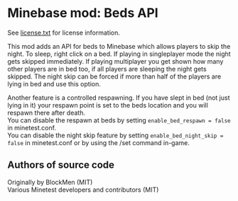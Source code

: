 Minebase mod: Beds API
======================
See [license.txt](./license.txt) for license information.

This mod adds an API for beds to Minebase which allows players to skip the night.
To sleep, right click on a bed. If playing in singleplayer mode the night 
gets skipped immediately. If playing multiplayer you get shown how many other 
players are in bed too, if all players are sleeping the night gets skipped. The 
night skip can be forced if more than half of the players are lying in bed and 
use this option.

Another feature is a controlled respawning. If you have slept in bed (not just 
lying in it) your respawn point is set to the beds location and you will respawn 
there after death.  
You can disable the respawn at beds by setting `enable_bed_respawn = false` in
minetest.conf.  
You can disable the night skip feature by setting 
`enable_bed_night_skip = false` in minetest.conf or by using the /set command 
in-game.

Authors of source code
----------------------
Originally by BlockMen (MIT)  
Various Minetest developers and contributors (MIT)

